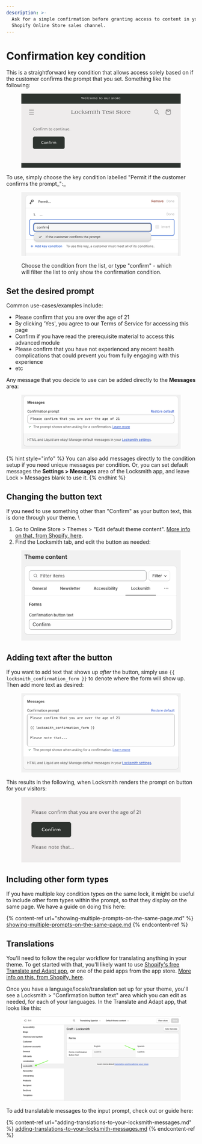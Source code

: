 ```yaml
---
description: >-
  Ask for a simple confirmation before granting access to content in your
  Shopify Online Store sales channel.
---
```


# Confirmation key condition

This is a straightforward key condition that allows access solely based on if the customer confirms the prompt that you set. Something like the following:

<figure><img src="../../.gitbook/assets/Screenshot 2024-03-18 at 15.17.27.png" alt=""><figcaption></figcaption></figure>

To use, simply choose the key condition labelled "Permit if the customer confirms the prompt_":_

<figure><img src="../../.gitbook/assets/Screenshot 2024-03-18 at 15.14.16.png" alt=""><figcaption><p>Choose the condition from the list, or type "confirm" - which will filter the list to only show the confirmation condition.</p></figcaption></figure>

## Set the desired prompt

Common use-cases/examples include:

* Please confirm that you are over the age of 21
* By clicking 'Yes', you agree to our Terms of Service for accessing this page
* Confirm if you have read the prerequisite material to access this advanced module
* Please confirm that you have not experienced any recent health complications that could prevent you from fully engaging with this experience
* etc

Any message that you decide to use can be added directly to the **Messages** area:

<figure><img src="../../.gitbook/assets/Screenshot 2024-03-18 at 11.05.22.png" alt=""><figcaption></figcaption></figure>

{% hint style="info" %}
You can also add messages directly to the condition setup if you need unique messages per condition. Or, you can set default messages the **Settings > Messages** area of the Locksmith app, and leave Lock > Messages blank to use it.
{% endhint %}

## Changing the button text

If you need to use something other than "Confirm" as your button text, this is done through your theme. \


1. Go to Online Store > Themes > "Edit default theme content". [More info on that, from Shopify, here](https://help.shopify.com/en/manual/online-store/themes/customizing-themes/language/change-wording).
2. Find the Locksmith tab, and edit the button as needed:

<figure><img src="../../.gitbook/assets/Screenshot 2024-03-18 at 11.17.52.png" alt=""><figcaption></figcaption></figure>

## Adding text after the button

If you want to add text that shows up _after_ the button, simply use `{{ locksmith_confirmation_form }}` to denote where the form will show up. Then add more text as desired:

<figure><img src="../../.gitbook/assets/Screenshot 2024-03-18 at 11.10.27.png" alt=""><figcaption></figcaption></figure>

This results in the following, when Locksmith renders the prompt on button for your visitors:

<figure><img src="../../.gitbook/assets/Screenshot 2024-03-18 at 11.10.10.png" alt=""><figcaption></figcaption></figure>

## Including other form types

If you have multiple key condition types on the same lock, it might be useful to include other form types within the prompt, so that they display on the same page. We have a guide on doing this here:

{% content-ref url="showing-multiple-prompts-on-the-same-page.md" %}
[showing-multiple-prompts-on-the-same-page.md](showing-multiple-prompts-on-the-same-page.md)
{% endcontent-ref %}

## Translations

You'll need to follow the regular workflow for translating anything in your theme. To get started with that, you'll likely want to use [Shopify's free Translate and Adapt app](https://apps.shopify.com/translate-and-adapt), or one of the paid apps from the app store. [More info on this, from Shopify, here](https://help.shopify.com/en/manual/markets/languages/translate-adapt-app).

Once you have a language/locale/translation set up for your theme, you'll see a Locksmith > "Confirmation button text" area which you can edit as needed, for each of your languages. In the Translate and Adapt app, that looks like this:

<figure><img src="../../.gitbook/assets/Screenshot 2024-03-18 at 11.27.37.png" alt=""><figcaption></figcaption></figure>

To add translatable messages to the input prompt, check out or guide here:

{% content-ref url="adding-translations-to-your-locksmith-messages.md" %}
[adding-translations-to-your-locksmith-messages.md](adding-translations-to-your-locksmith-messages.md)
{% endcontent-ref %}
